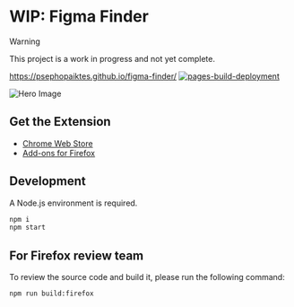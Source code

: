 # WIP: Figma Finder

> [!WARNING]
> This project is a work in progress and not yet complete.

https://psephopaiktes.github.io/figma-finder/
[![pages-build-deployment](https://github.com/psephopaiktes/figma-finder/actions/workflows/pages/pages-build-deployment/badge.svg)](https://github.com/psephopaiktes/figma-finder/actions/workflows/pages/pages-build-deployment)

![Hero Image](design/cover.png)

## Get the Extension
* [Chrome Web Store](https://chrome.google.com/webstore/detail/klifomaejfaibpkbigbpljdmelbkehbe)
* [Add-ons for Firefox](TODO)
<!-- * [Edge Add-ons](TODO) -->

## Development
A Node.js environment is required.
```zsh
npm i
npm start
```

## For Firefox review team
To review the source code and build it, please run the following command:
```zsh
npm run build:firefox
```
